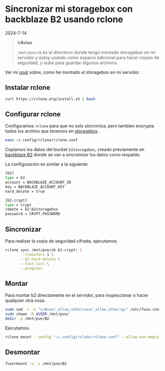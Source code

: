 # Sincronizar mi storagebox con backblaze B2 usando rclone

2024-7-14

> **💡Aviso** 
>
> `/mnt/pve/sb` es el directorio donde tengo montado storagebox en mi servidor y estoy usando como espacio adicional para hacer copias de seguridad, y nube para guardar algunos archivos.

Ver mi [post](https://ivaylokuzev.eu/posts/mount-sb-cifs/) sobre, como he montado el storagebox en mi servidor .

## Instalar rclone

~~~sh
curl https://rclone.org/install.sh | bash
~~~

## Configurar rclone

Configuramos `rclone` para que no solo sincroniza, pero tambien encrypta todos los archivo que tenemos en [storagebox](https://www.hetzner.com/storage/storage-box/) .

~~~sh
nano ~/.config/rclone/rclone.conf
~~~

Copiamos los datos del bucket `b2storagebox`, creado previamente en [backblaze B2](https://www.backblaze.com/cloud-storage)
donde se van a sincronizar los datos como respaldo.

La configuración es similar a la siguiente.

~~~sh
[b2]
type = b2
account = BACKBLAZE_ACCOUNT_ID
key = BACKBLAZE_ACCOUNT_KEY
hard_delete = true

[b2-crypt]
type = crypt
remote = b2:b2storagebox
password = CRYPT_PASSWORD
~~~

## Sincronizar

Para realizar la copia de seguridad cifrada, ejecutamos.

~~~sh
rclone sync /mnt/pve/sb b2-crypt: \
       --transfers 1 \
       --b2-hard-delete \
       --fast-list \
       --progress
~~~

## Montar

Para montar b2 directamente en el servidor, para inspeccionar o hacer qualquier otra cosa .

~~~sh
sudo sed -i -e "s/#user_allow_other/user_allow_other/gi" /etc/fuse.conf
sudo chown -R $USER /mnt/pve/
mkdir -p /mnt/pve/B2
~~~

Ejecutamos.

~~~sh
rclone mount --config "~/.config/rclone/rclone.conf" --allow-non-empty --dir-cache-time 15m --allow-other --vfs-cache-mode full --umask 002 b2-crypt: /mnt/pve/B2 &
~~~

## Desmontar

~~~sh
fusermount -u -z /mnt/pve/B2
~~~

